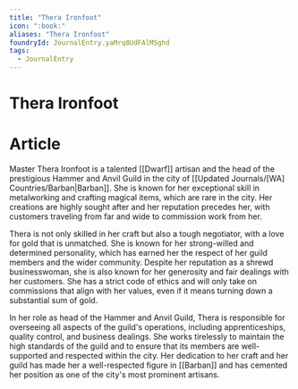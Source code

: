 ```yaml
---
title: "Thera Ironfoot"
icon: ":book:"
aliases: "Thera Ironfoot"
foundryId: JournalEntry.yaMrq8UdFAlMSghd
tags:
  - JournalEntry
---
```


# Thera Ironfoot

# Article
Master Thera Ironfoot is a talented [[Dwarf]] artisan and the head of the prestigious Hammer and Anvil Guild in the city of [[Updated Journals/[WA] Countries/Barban|Barban]]. She is known for her exceptional skill in metalworking and crafting magical items, which are rare in the city. Her creations are highly sought after and her reputation precedes her, with customers traveling from far and wide to commission work from her.

Thera is not only skilled in her craft but also a tough negotiator, with a love for gold that is unmatched. She is known for her strong-willed and determined personality, which has earned her the respect of her guild members and the wider community. Despite her reputation as a shrewd businesswoman, she is also known for her generosity and fair dealings with her customers. She has a strict code of ethics and will only take on commissions that align with her values, even if it means turning down a substantial sum of gold.

In her role as head of the Hammer and Anvil Guild, Thera is responsible for overseeing all aspects of the guild's operations, including apprenticeships, quality control, and business dealings. She works tirelessly to maintain the high standards of the guild and to ensure that its members are well-supported and respected within the city. Her dedication to her craft and her guild has made her a well-respected figure in [[Barban]] and has cemented her position as one of the city's most prominent artisans.